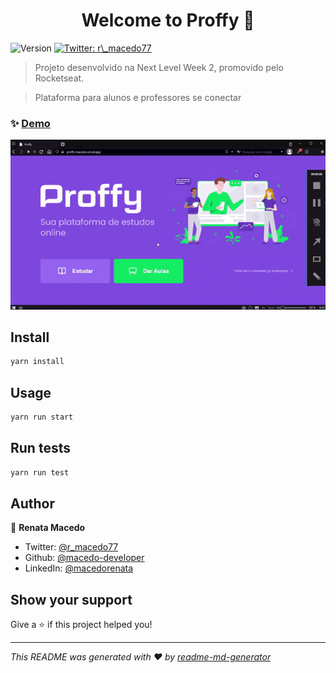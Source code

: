 <h1 align="center">Welcome to Proffy 👋</h1>
<p>
  <img alt="Version" src="https://img.shields.io/badge/version-0.1.0-blue.svg?cacheSeconds=2592000" />
  <a href="https://twitter.com/r_macedo77" target="_blank">
    <img alt="Twitter: r\_macedo77" src="https://img.shields.io/twitter/follow/r\_macedo77.svg?style=social" />
  </a>
</p>

> Projeto desenvolvido na Next Level Week 2, promovido pelo Rocketseat.

> Plataforma para alunos e professores se conectar

### ✨ [Demo](https://proffy-macedo.vercel.app)

<p align="center">
  <img src="demo/gif-demo.gif" alt="animated" />
</p>

## Install

```sh
yarn install
```

## Usage

```sh
yarn run start
```

## Run tests

```sh
yarn run test
```

## Author

👤 **Renata Macedo**

- Twitter: [@r_macedo77](https://twitter.com/r_macedo77)
- Github: [@macedo-developer](https://github.com/macedo-developer)
- LinkedIn: [@macedorenata](https://linkedin.com/in/macedorenata)

## Show your support

Give a ⭐️ if this project helped you!

---

_This README was generated with ❤️ by [readme-md-generator](https://github.com/kefranabg/readme-md-generator)_
